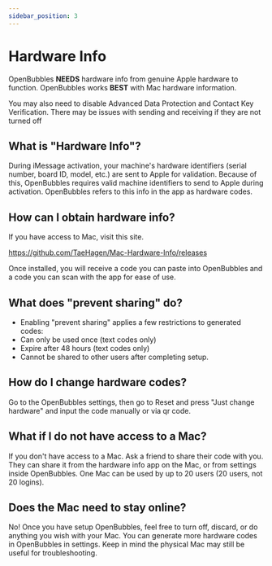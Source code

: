 ```yaml
---
sidebar_position: 3
---
```

# Hardware Info
OpenBubbles **NEEDS** hardware info from genuine Apple hardware to function. OpenBubbles works **BEST** with Mac hardware information.

You may also need to disable Advanced Data Protection and Contact Key Verification. There may be issues with sending and receiving if they are not turned off

## What is "Hardware Info"?
During iMessage activation, your machine's hardware identifiers (serial number, board ID, model, etc.) are sent to Apple for validation. Because of this, OpenBubbles requires valid machine identifiers to send to Apple during activation. OpenBubbles refers to this info in the app as hardware codes.

## How can I obtain hardware info?
If you have access to Mac, visit this site.

https://github.com/TaeHagen/Mac-Hardware-Info/releases

Once installed, you will receive a code you can paste into OpenBubbles and a code you can scan with the app for ease of use.

## What does "prevent sharing" do?

* Enabling "prevent sharing" applies a few restrictions to generated codes:
* Can only be used once (text codes only)
* Expire after 48 hours (text codes only)
* Cannot be shared to other users after completing setup.

## How do I change hardware codes?
Go to the OpenBubbles settings, then go to Reset and press "Just change hardware" and input the code manually or via qr code.

## What if I do not have access to a Mac?

If you don't have access to a Mac. 
Ask a friend to share their code with you. 
They can share it from the hardware info app on the Mac, or from settings inside OpenBubbles. 
One Mac can be used by up to 20 users (20 users, not 20 logins).

## Does the Mac need to stay online?&#x20;

No! Once you have setup OpenBubbles, feel free to turn off, discard, or do anything you wish with your Mac.
You can generate more hardware codes in OpenBubbles in settings. 
Keep in mind the physical Mac may still be useful for troubleshooting.

